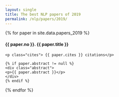 ```yaml
---
layout: single
title: The best NLP papers of 2019
permalink: /nlp/papers/2019/
---
```


<div>
{% for paper in site.data.papers_2019 %}
    <h4>{{ paper.no }}. <a href="{{ paper.url }}" style="text-decoration:none">{{ paper.title }}</a></h4>

    <p class="cites"> {{ paper.cites }} citations</p>

    {% if paper.abstract != null %}
    <div class="abstract">
    <p>{{ paper.abstract }}</p>
    </div>
    {% endif %}
{% endfor %}
</div>

